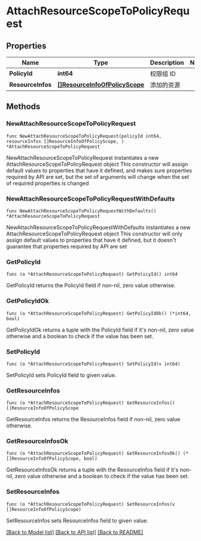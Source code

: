 # AttachResourceScopeToPolicyRequest

## Properties

Name | Type | Description | Notes
------------ | ------------- | ------------- | -------------
**PolicyId** | **int64** | 权限组 ID | 
**ResourceInfos** | [**[]ResourceInfoOfPolicyScope**](ResourceInfoOfPolicyScope.md) | 添加的资源 | 

## Methods

### NewAttachResourceScopeToPolicyRequest

`func NewAttachResourceScopeToPolicyRequest(policyId int64, resourceInfos []ResourceInfoOfPolicyScope, ) *AttachResourceScopeToPolicyRequest`

NewAttachResourceScopeToPolicyRequest instantiates a new AttachResourceScopeToPolicyRequest object
This constructor will assign default values to properties that have it defined,
and makes sure properties required by API are set, but the set of arguments
will change when the set of required properties is changed

### NewAttachResourceScopeToPolicyRequestWithDefaults

`func NewAttachResourceScopeToPolicyRequestWithDefaults() *AttachResourceScopeToPolicyRequest`

NewAttachResourceScopeToPolicyRequestWithDefaults instantiates a new AttachResourceScopeToPolicyRequest object
This constructor will only assign default values to properties that have it defined,
but it doesn't guarantee that properties required by API are set

### GetPolicyId

`func (o *AttachResourceScopeToPolicyRequest) GetPolicyId() int64`

GetPolicyId returns the PolicyId field if non-nil, zero value otherwise.

### GetPolicyIdOk

`func (o *AttachResourceScopeToPolicyRequest) GetPolicyIdOk() (*int64, bool)`

GetPolicyIdOk returns a tuple with the PolicyId field if it's non-nil, zero value otherwise
and a boolean to check if the value has been set.

### SetPolicyId

`func (o *AttachResourceScopeToPolicyRequest) SetPolicyId(v int64)`

SetPolicyId sets PolicyId field to given value.


### GetResourceInfos

`func (o *AttachResourceScopeToPolicyRequest) GetResourceInfos() []ResourceInfoOfPolicyScope`

GetResourceInfos returns the ResourceInfos field if non-nil, zero value otherwise.

### GetResourceInfosOk

`func (o *AttachResourceScopeToPolicyRequest) GetResourceInfosOk() (*[]ResourceInfoOfPolicyScope, bool)`

GetResourceInfosOk returns a tuple with the ResourceInfos field if it's non-nil, zero value otherwise
and a boolean to check if the value has been set.

### SetResourceInfos

`func (o *AttachResourceScopeToPolicyRequest) SetResourceInfos(v []ResourceInfoOfPolicyScope)`

SetResourceInfos sets ResourceInfos field to given value.



[[Back to Model list]](../README.md#documentation-for-models) [[Back to API list]](../README.md#documentation-for-api-endpoints) [[Back to README]](../README.md)


